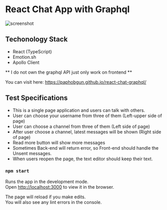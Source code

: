 # React Chat App with Graphql

![screenshot](https://serving.photos.photobox.com/788176489cbcda7a8a47eee95a6d73eee4c2ff05a65ae7ea122124cfe360e54836f8ebae.jpg)

## Techonology Stack

- React (TypeScript)
- Emotion.sh
- Apollo Client

** I do not own the graphql API just only work on frontend **

You can visit here: https://paphobgun.github.io/react-chat-graphql/

## Test Specifications

- This is a single page application and users can talk with others.
- User can choose your username from three of them (Left-upper side of page)
- User can choose a channel from three of them (Left side of page)
- After user choose a channel, latest messages will be shown (Right side of page)
- Read more button will show more messages
- Sometimes Back-end will return error, so Front-end should handle the Unsent messages.
- When users reopen the page, the text editor should keep their text.

### `npm start`

Runs the app in the development mode.\
Open [http://localhost:3000](http://localhost:3000) to view it in the browser.

The page will reload if you make edits.\
You will also see any lint errors in the console.

